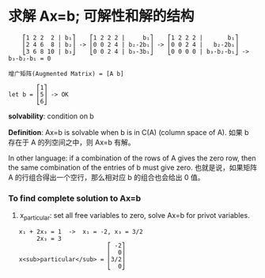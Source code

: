 # 求解 Ax=b; 可解性和解的结构


```
    ⎡1 2 2  2 | b₁⎤    ⎡1 2 2 2 |     b₁⎤    ⎡1 2 2 2 |       b₁⎤
    ⎢2 4 6  8 | b₂⎥ -> ⎢0 0 2 4 | b₂-2b₁⎥ -> ⎢0 0 2 4 |   b₂-2b₁⎥
    ⎣3 6 8 10 | b₃⎦    ⎣0 0 2 4 | b₃-3b₁⎦    ⎣0 0 0 0 | b₃-b₂-b₁⎦ -> b₃-b₂-b₁ = 0

增广矩阵(Augmented Matrix) = [A b]
```
```
        ⎡1⎤
let b = ⎢5⎥ -> OK
        ⎣6⎦
```        
        
**solvability**: condition on b

**Definition**: Ax=b is solvable when b is in C(A) (column space of A). 如果 b 存在于 A 的列空间之中，则 Ax=b 有解。

In other language: if a combination of the rows of A gives the zero row, then the same combination of the entries of b must give zero. 也就是说，如果矩阵 A 的行组合得出一个空行，那么相对应 b 的组合也会给出 0 值。

### To find complete solution to Ax=b

1. x<sub>particular</sub>: set all free variables to zero, solve Ax=b for privot variables.

```
   x₁ + 2x₃ = 1  ->  x₁ = -2, x₃ = 3/2
        2x₃ = 3
                            ⎡ -2⎤
                            ⎢  0⎥
   x<sub>particular</sub> = ⎢3/2⎥
                            ⎣  0⎦
```   
   
